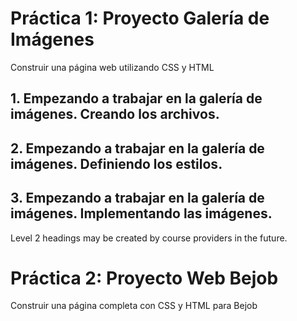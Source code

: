 
# Práctica 1: Proyecto Galería de Imágenes
Construir una página web utilizando CSS y HTML

## 1. Empezando a trabajar en la galería de imágenes. Creando los archivos.

## 2. Empezando a trabajar en la galería de imágenes. Definiendo los estilos.

## 3. Empezando a trabajar en la galería de imágenes. Implementando las imágenes.
Level 2 headings may be created by course providers in the future.

# Práctica 2: Proyecto Web Bejob
Construir una página completa con CSS y HTML para Bejob


